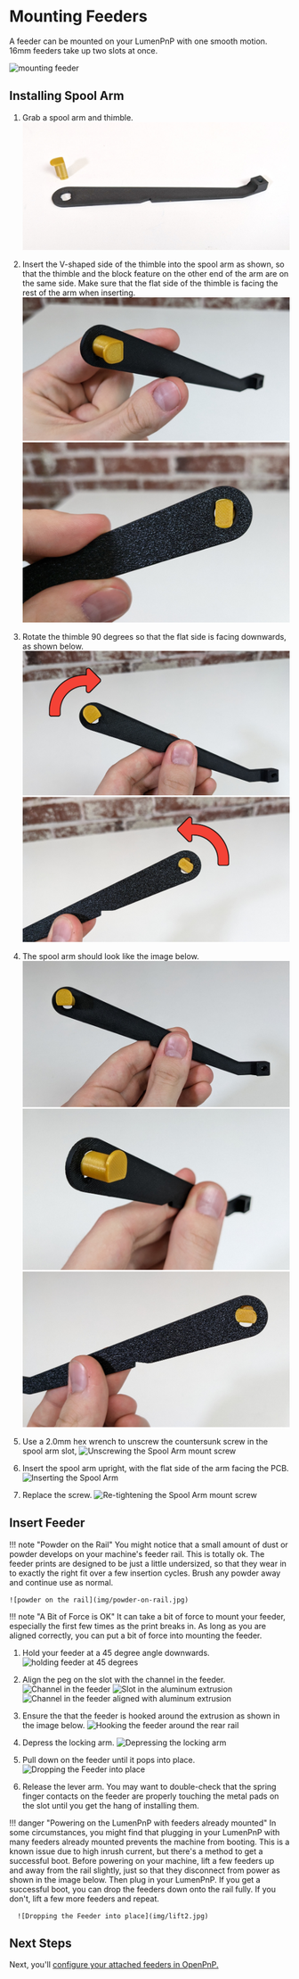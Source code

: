 # Mounting Feeders

<!-- TODO: Get a gif of mounting a 16mm feeder too. -->
A feeder can be mounted on your LumenPnP with one smooth motion. 16mm feeders take up two slots at once.

![mounting feeder](img/mounting.gif)

## Installing Spool Arm

1. Grab a spool arm and thimble.
   ![spool arm and thimble](img/spool-parts.jpg)

2. Insert the V-shaped side of the thimble into the spool arm as shown, so that the thimble and the block feature on the other end of the arm are on the same side. Make sure that the flat side of the thimble is facing the rest of the arm when inserting.
   ![inserting thimble into spool arm](img/thimble-inserted.jpg)
   ![inserting thimble into spool arm](img/thimble-inserted-back.jpg)

3. Rotate the thimble 90 degrees so that the flat side is facing downwards, as shown below.
   ![rotating the thimble 90 degrees](img/thimble-rotate.jpg)
   ![rotating the thimble 90 degrees](img/thimble-rotate-back.jpg)

4. The spool arm should look like the image below.
   ![assembled spool arm](img/spool-assembled-1.jpg)
   ![assembled spool arm](img/spool-assembled-2.jpg)
   ![assembled spool arm](img/spool-assembled-3.jpg)

5. Use a 2.0mm hex wrench to unscrew the countersunk screw in the spool arm slot,
   ![Unscrewing the Spool Arm mount screw](img/IMG_2146.JPG)

6. Insert the spool arm upright, with the flat side of the arm facing the PCB.
   ![Inserting the Spool Arm](img/IMG_2147.JPG)

7. Replace the screw.
   ![Re-tightening the Spool Arm mount screw](img/IMG_2149.JPG)

## Insert Feeder

!!! note "Powder on the Rail"
    You might notice that a small amount of dust or powder develops on your machine's feeder rail. This is totally ok. The feeder prints are designed to be just a little undersized, so that they wear in to exactly the right fit over a few insertion cycles. Brush any powder away and continue use as normal.

    ![powder on the rail](img/powder-on-rail.jpg)

!!! note "A Bit of Force is OK"
      It can take a bit of force to mount your feeder, especially the first few times as the print breaks in. As long as you are aligned correctly, you can put a bit of force into mounting the feeder.

1. Hold your feeder at a 45 degree angle downwards.
   ![holding feeder at 45 degrees](img/IMG_2150.JPG)

2. Align the peg on the slot with the channel in the feeder.
   ![Channel in the feeder](img/alignment-slot.JPG)
   ![Slot in the aluminum extrusion](img/IMG_2175.JPG)
   ![Channel in the feeder aligned with aluminum extrusion](img/IMG_2156.JPG)

3. Ensure the that the feeder is hooked around the extrusion as shown in the image below.
   ![Hooking the feeder around the rear rail](img/IMG_2158.JPG)

4. Depress the locking arm.
   ![Depressing the locking arm](img/IMG_2159.JPG)

5. Pull down on the feeder until it pops into place.
   ![Dropping the Feeder into place](img/IMG_2161.JPG)

6. Release the lever arm. You may want to double-check that the spring finger contacts on the feeder are properly touching the metal pads on the slot until you get the hang of installing them.

!!! danger "Powering on the LumenPnP with feeders already mounted"
      In some circumstances, you might find that plugging in your LumenPnP with many feeders already mounted prevents the machine from booting. This is a known issue due to high inrush current, but there's a method to get a successful boot. Before powering on your machine, lift a few feeders up and away from the rail slightly, just so that they disconnect from power as shown in the image below. Then plug in your LumenPnP. If you get a successful boot, you can drop the feeders down onto the rail fully. If you don't, lift a few more feeders and repeat.

      ![Dropping the Feeder into place](img/lift2.jpg)

## Next Steps

Next, you'll [configure your attached feeders in OpenPnP.](../5-openpnp-setup/feeder-openpnp-setup.md)
